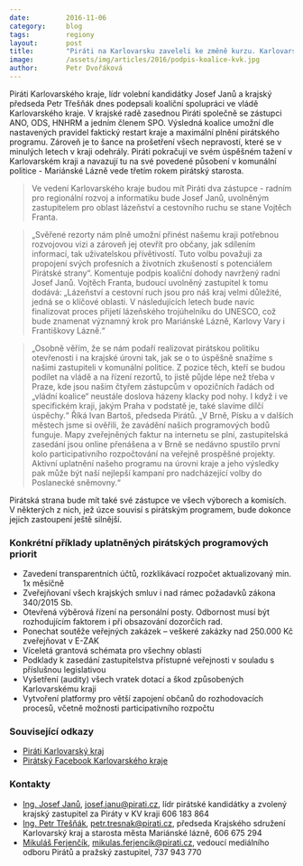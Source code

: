 ```yaml
---
date:         2016-11-06
category:     blog
tags:         regiony
layout:       post
title:        "Piráti na Karlovarsku zaveleli ke změně kurzu. Karlovarský kraj směřuje k větší otevřenosti"
image:        /assets/img/articles/2016/podpis-koalice-kvk.jpg
author:       Petr Dvořáková
---
```


Piráti Karlovarského kraje, lídr volební kandidátky Josef Janů a krajský předseda Petr Třešňák dnes podepsali koaliční spolupráci ve vládě Karlovarského kraje. V krajské radě zasednou Piráti společně se zástupci ANO, ODS, HNHRM a jedním členem SPO. Výsledná koalice umožní dle nastavených pravidel faktický restart kraje a maximální plnění pirátského programu. Zároveň je to šance na prošetření všech nepravostí, které se v minulých letech v kraji odehrály. Piráti pokračují ve svém úspěšném tažení v Karlovarském kraji a navazují tu na své povedené působení v komunální politice - Mariánské Lázně vede třetím rokem pirátský starosta.

> Ve vedení Karlovarského kraje budou mít Piráti dva zástupce - radním pro regionální rozvoj a informatiku bude Josef Janů, uvolněným zastupitelem pro oblast lázeňství a cestovního ruchu se stane Vojtěch Franta.

> „Svěřené rezorty nám plně umožní přinést našemu kraji potřebnou rozvojovou vizi a zároveň jej otevřít pro občany, jak sdílením informací, tak uživatelskou přívětivostí. Tuto volbu považuji za propojení svých profesních a životních zkušeností s potenciálem Pirátské strany“. Komentuje podpis koaliční dohody navržený radní Josef Janů.
 Vojtěch Franta, budoucí uvolněný zastupitel k tomu dodává: „Lázeňství a cestovní ruch jsou pro náš kraj velmi důležité, jedná se o klíčové oblasti. V následujících letech bude navíc finalizovat proces přijetí lázeňského trojúhelníku do UNESCO, což bude znamenat významný krok pro Mariánské Lázně, Karlovy Vary i Františkovy Lázně.“

> „Osobně věřím, že se nám podaří realizovat pirátskou politiku otevřenosti i na krajské úrovni tak, jak se o to úspěšně snažíme s našimi zastupiteli v komunální politice. Z pozice těch, kteří se budou podílet na vládě a na řízení rezortů, to jistě půjde lépe než třeba v Praze, kde jsou našim čtyřem zástupcům v opozičních řadách od „vládní koalice“ neustále doslova házeny klacky pod nohy. I když i ve specifickém kraji, jakým Praha v podstatě je, také slavíme dílčí úspěchy.“ Říká Ivan Bartoš, předseda Pirátů. „V Brně, Písku a v dalších městech jsme si ověřili, že zavádění našich programových bodů funguje. Mapy zveřejněných faktur na internetu se plní, zastupitelská zasedání jsou online přenášena a v Brně se nedávno spustilo první kolo participativního rozpočtování na veřejně prospěšné projekty. Aktivní uplatnění našeho programu na úrovni kraje a jeho výsledky pak může být naší nejlepší kampaní pro nadcházející volby do Poslanecké sněmovny.“

Pirátská strana bude mít také své zástupce ve všech výborech a komisích. V některých z nich, jež úzce souvisí s pirátským programem, bude dokonce jejich zastoupení ještě silnější.

### Konkrétní příklady uplatněných pirátských programových priorit

* Zavedení transparentních účtů, rozklikávací rozpočet aktualizovaný min. 1x měsíčně
* Zveřejňovaní všech krajských smluv i nad rámec požadavků zákona 340/2015 Sb.
* Otevřená výběrová řízení na personální posty. Odbornost musí být rozhodujícím faktorem i při obsazování dozorčích rad.
* Ponechat soutěže veřejných zakázek – veškeré zakázky nad 250.000 Kč zveřejňovat v E-ZAK
* Víceletá grantová schémata pro všechny oblasti
* Podklady k zasedání zastupitelstva přístupné veřejnosti v souladu s příslušnou legislativou
* Vyšetření (audity) všech vratek dotací a škod způsobených Karlovarskému kraji
* Vytvoření platformy pro větší zapojení občanů do rozhodovacích procesů, včetně možnosti participativního rozpočtu

### Související odkazy

* [Piráti Karlovarský kraj](http://piratikvk.cz/)
* [Pirátský Facebook Karlovarského kraje](https://www.facebook.com/pirati.karlovarsko/)

### Kontakty

* [Ing. Josef Janů](https://www.pirati.cz/lide/josef_janu), [josef.janu@pirati.cz](mailto:josef.janu@pirati.cz), lídr pirátské kandidátky a zvolený krajský zastupitel za Piráty v KV kraji 606 183 864
* [Ing. Petr Třešňák](https://www.pirati.cz/lide/petr_tresnak), [petr.tresnak@pirati.cz](mailto:petr.tresnak@pirati.cz), předseda Krajského sdružení Karlovarský kraj a starosta města Mariánské lázně, 606 675 294
* [Mikuláš Ferjenčík](https://www.pirati.cz/lide/mikulas_ferjencik), [mikulas.ferjencik@pirati.cz](mailto:mikulas.ferjencik@pirati.cz), vedoucí mediálního odboru Pirátů a pražský zastupitel, 737 943 770
